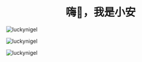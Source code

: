 <h1 align="center">嗨👋，我是小安</h1>



<p><img align="center" src="https://github-readme-stats.vercel.app/api/top-langs?username=luckynigel&show_icons=true&locale=en&layout=compact" alt="luckynigel" /> </p>

<p> <img align="center" src="https://github-readme-stats.vercel.app/api?username=luckynigel&show_icons=true&locale=en" alt="luckynigel" /> </p>

<p><img align="center" src="https://github-readme-streak-stats.herokuapp.com/?user=luckynigel&" alt="luckynigel" /></p>
